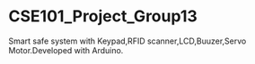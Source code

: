 # CSE101_Project_Group13
Smart safe system with Keypad,RFID scanner,LCD,Buuzer,Servo Motor.Developed with Arduino.
